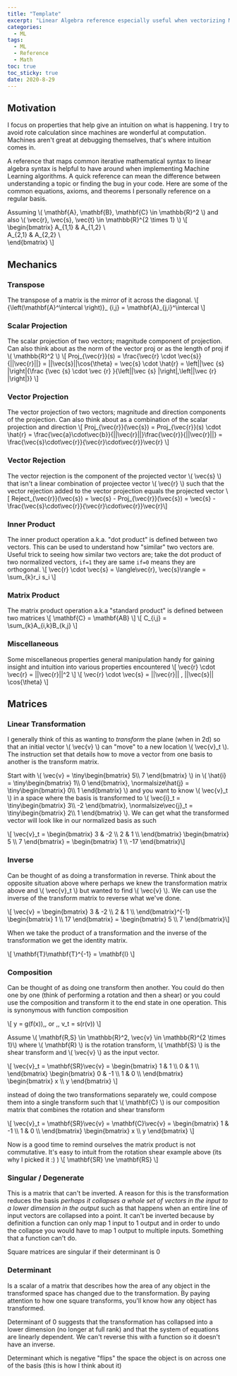 ```yaml
---
title: "Template" 
excerpt: "Linear Algebra reference especially useful when vectorizing Machine Learning operations and understanding intuition for algorithms"
categories:
  - ML
tags:
  - ML
  - Reference
  - Math
toc: true
toc_sticky: true
date: 2020-8-29
---
```

<script>
MathJax = {
  tex: {
    inlineMath: [['$', '$'], ['\\(', '\\)']],
    displayMath: [ ['$$', '$$'], ['\\[', '\\]'] ],
  },
  svg: {
    fontCache: 'global'
  }
};
</script>
<script type="text/javascript" id="MathJax-script" async
  src="https://cdn.jsdelivr.net/npm/mathjax@3/es5/tex-svg.js">
</script>
<script async src="https://unpkg.com/mermaid@8.6.4/dist/mermaid.min.js"></script>

## Motivation
I focus on properties that help give an intuition on what is happening. I try to avoid rote calculation since machines are wonderful at computation. Machines aren't great at debugging themselves, that's where intuition comes in.

A reference that maps common iterative mathematical syntax to linear algebra syntax is helpful to have around when implementing Machine Learning algorithms. A quick reference can mean the difference between understanding a topic or finding the bug in your code. Here are some of the common equations, axioms, and theorems I personally reference on a regular basis. 

Assuming \\( \mathbf{A}, \mathbf{B}, \mathbf{C} \in \mathbb{R}^2 \\) and also \\( \vec{r}, \vec{s}, \vec{t} \in \mathbb{R}^{2 \times 1} \\)
\\[
    \begin{bmatrix}
    A_{1,1} & A_{1,2} \\\
    A_{2,1} & A_{2,2} \\\
    \end{bmatrix}
\\]

## Mechanics

### Transpose
The transpose of a matrix is the mirror of it across the diagonal.
\\[ {\left(\mathbf{A}^\intercal \right)}_ {i,j} = \mathbf{A}_{j,i}^\intercal  \\]

### Scalar Projection
The scalar projection of two vectors; magnitude component of projection. Can also think about as the norm of the vector proj or as the length of proj if \\( \mathbb{R}^2 \\)
\\[ Proj_{\vec{r}}(s) = \frac{\vec{r} \cdot \vec{s}}{||\vec{r}||} = ||\vec{s}||\cos{\theta} = \vec{s} \cdot \hat{r} = \left\||\vec {s} |\right\|{\frac {\vec {s} \cdot \vec {r} }{\left\||\vec {s} |\right\|\,\left\||\vec {r} |\right\|}} \\]

### Vector Projection
The vector projection of two vectors; magnitude and direction components of the projection. Can also think about as a combination of the scalar projection and direction
\\[ Proj_{\vec{r}}(\vec{s}) = Proj_{\vec{r}}(s) \cdot \hat{r} = \frac{\vec{a}\cdot\vec{b}}{||\vec{r}||}\frac{\vec{r}}{||\vec{r}||} = \frac{\vec{s}\cdot\vec{r}}{\vec{r}\cdot\vec{r}}\vec{r} \\]

### Vector Rejection
The vector rejection is the component of the projected vector \\( \vec{s} \\) that isn't a linear combination of projectee vector \\( \vec{r} \\) such that the vector rejection added to the vector projection equals the projected vector 
\\[ Reject_{\vec{r}}(\vec{s}) =  \vec{s} - Proj_{\vec{r}}(\vec{s}) = \vec{s} - \frac{\vec{s}\cdot\vec{r}}{\vec{r}\cdot\vec{r}}\vec{r}\\]

### Inner Product
The inner product operation a.k.a. "dot product" is defined between two vectors. This can be used to understand how "similar" two vectors are. Useful trick to seeing how similar two vectors are; take the dot product of two normalized vectors, `if=1` they are same `if=0` means they are orthogonal.
\\[ \vec{r} \cdot \vec{s} = \langle\vec{r}, \vec{s}\rangle = \sum_{k}r_i s_i \\]

### Matrix Product
The matrix product operation a.k.a "standard product" is defined between two matrices
\\[ \mathbf{C} = \mathbf{AB} \\]
\\[ C_{i,j} = \sum_{k}A_{i,k}B_{k,j} \\]

### Miscellaneous
Some miscellaneous properties general manipulation handy for gaining insight and intuition into various properties encountered
\\[ \vec{r} \cdot \vec{r} = ||\vec{r}||^2 \\]
\\[ \vec{r} \cdot \vec{s} = ||\vec{r}|| \, ||\vec{s}|| \cos{\theta} \\]


## Matrices
### Linear Transformation
I generally think of this as wanting to *transform* the plane (when in 2d) so that an initial vector \\( \vec{v} \\) can "move" to a new location \\( \vec{v}_t \\). The instruction set that details how to move a vector from one basis to another is the transform matrix.

Start with \\( \vec{v} = \tiny\begin{bmatrix} 5\\\ 7 \end{bmatrix} \\) in \\( \hat{i} = \tiny\begin{bmatrix} 1\\\ 0 \end{bmatrix}, \normalsize\hat{j} = \tiny\begin{bmatrix} 0\\\ 1 \end{bmatrix}  \\) and you want to know \\( \vec{v}_t \\) in a space where the basis is transformed to \\( \vec{i}_t = \tiny\begin{bmatrix} 3\\\ -2 \end{bmatrix}, \normalsize\vec{j}_t = \tiny\begin{bmatrix} 2\\\ 1 \end{bmatrix} \\). We can get what the transformed vector will look like in our normalized basis as such

\\[ \vec{v}_t = \begin{bmatrix} 3 & -2 \\\ 2 & 1 \\\ \end{bmatrix} \begin{bmatrix} 5 \\\ 7 \end{bmatrix} = \begin{bmatrix} 1 \\\ -17 \end{bmatrix}\\]

### Inverse
Can be thought of as doing a transformation in reverse. Think about the opposite situation above where perhaps we knew the transformation matrix above and \\( \vec{v}_t \\) but wanted to find \\( \vec{v} \\). We can use the inverse of the transform matrix to reverse what we've done.

\\[ \vec{v} = \begin{bmatrix} 3 & -2 \\\ 2 & 1 \\\ \end{bmatrix}^{-1} \begin{bmatrix} 1 \\\ 17 \end{bmatrix} = \begin{bmatrix} 5 \\\ 7 \end{bmatrix}\\]

When we take the product of a transformation and the inverse of the transformation we get the identity matrix.

\\[ \mathbf{T}\mathbf{T}^{-1} = \mathbf{I} \\]

### Composition
Can be thought of as doing one transform then another. You could do then one by one (think of performing a rotation and then a shear) or you could use the composition and transform it to the end state in one operation. This is synonymous with function composition

\\[ y = g(f(x))\,\, or \,\, v_t = s(r(v)) \\]

Assume \\( \mathbf{R,S} \in \mathbb{R}^2, \vec{v} \in \mathbb{R}^{2 \times 1}\\) where \\( \mathbf{R} \\) is the rotation transform, \\( \mathbf{S} \\) is the shear transform and \\( \vec{v} \\) as the input vector.

\\[ \vec{v}_t = \mathbf{SR}\vec{v} = \begin{bmatrix} 1 & 1 \\\ 0 & 1 \\\ \end{bmatrix} \begin{bmatrix} 0 & -1 \\\ 1 & 0 \\\ \end{bmatrix} \begin{bmatrix} x \\\ y \end{bmatrix} \\]

instead of doing the two transformations separately we, could compose them into a single transform such that \\( \mathbf{C} \\) is our composition matrix that combines the rotation and shear transform

\\[ \vec{v}_t = \mathbf{SR}\vec{v} = \mathbf{C}\vec{v} = \begin{bmatrix} 1 & -1 \\\ 1 & 0 \\\ \end{bmatrix} \begin{bmatrix} x \\\ y \end{bmatrix} \\]

Now is a good time to remind ourselves the matrix product is not commutative. It's easy to intuit from the rotation shear example above (its why I picked it :) )
\\[ \mathbf{SR} \ne \mathbf{RS} \\]

### Singular / Degenerate
This is a matrix that can't be inverted. A reason for this is the transformation reduces the basis *perhaps it collapses a whole set of vectors in the input to a lower dimension in the output* such as that happens when an entire line of input vectors are collapsed into a point. It can't be inverted because by definition a function can only map 1 input to 1 output and in order to undo the collapse you would have to map 1 output to multiple inputs. Something that a function can't do.

Square matrices are singular if their determinant is 0

### Determinant
Is a scalar of a matrix that describes how the area of any object in the transformed space has changed due to the transformation. By paying attention to how one square transforms, you'll know how any object has transformed.

Determinant of 0 suggests that the transformation has collapsed into a lower dimension (no longer at full rank) and that the system of equations are linearly dependent. We can't reverse this with a function so it doesn't have an inverse.

Determinant which is negative "flips" the space the object is on across one of the basis (this is how I think about it)
